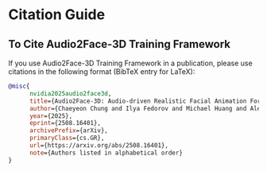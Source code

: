 # Citation Guide

## To Cite Audio2Face-3D Training Framework

If you use Audio2Face-3D Training Framework in a publication, please use citations in the following format (BibTeX entry for LaTeX):
```bibtex
@misc{
      nvidia2025audio2face3d,
      title={Audio2Face-3D: Audio-driven Realistic Facial Animation For Digital Avatars},
      author={Chaeyeon Chung and Ilya Fedorov and Michael Huang and Aleksey Karmanov and Dmitry Korobchenko and Roger Ribera and Yeongho Seol},
      year={2025},
      eprint={2508.16401},
      archivePrefix={arXiv},
      primaryClass={cs.GR},
      url={https://arxiv.org/abs/2508.16401},
      note={Authors listed in alphabetical order}
}
```
